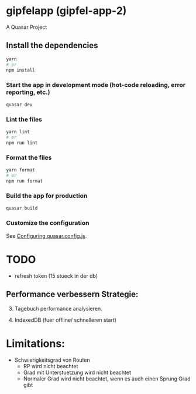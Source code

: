 # gipfelapp (gipfel-app-2)

A Quasar Project

## Install the dependencies

```bash
yarn
# or
npm install
```

### Start the app in development mode (hot-code reloading, error reporting, etc.)

```bash
quasar dev
```

### Lint the files

```bash
yarn lint
# or
npm run lint
```

### Format the files

```bash
yarn format
# or
npm run format
```

### Build the app for production

```bash
quasar build
```

### Customize the configuration

See [Configuring quasar.config.js](https://v2.quasar.dev/quasar-cli-vite/quasar-config-js).

# TODO

- refresh token (15 stueck in der db)

## Performance verbessern Strategie:

3. Tagebuch performance analysieren.

4. IndexedDB (fuer offline/ schnelleren start)

# Limitations:

- Schwierigkeitsgrad von Routen
  - RP wird nicht beachtet
  - Grad mit Unterstuetzung wird nicht beachtet
  - Normaler Grad wird nicht beachtet, wenn es auch einen Sprung Grad gibt
